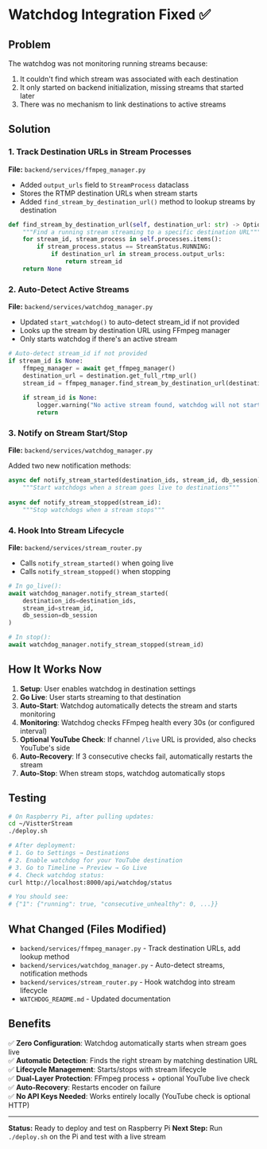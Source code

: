 # Watchdog Integration Fixed ✅

## Problem

The watchdog was not monitoring running streams because:
1. It couldn't find which stream was associated with each destination
2. It only started on backend initialization, missing streams that started later
3. There was no mechanism to link destinations to active streams

## Solution

### 1. Track Destination URLs in Stream Processes

**File:** `backend/services/ffmpeg_manager.py`

- Added `output_urls` field to `StreamProcess` dataclass
- Stores the RTMP destination URLs when stream starts
- Added `find_stream_by_destination_url()` method to lookup streams by destination

```python
def find_stream_by_destination_url(self, destination_url: str) -> Optional[int]:
    """Find a running stream streaming to a specific destination URL"""
    for stream_id, stream_process in self.processes.items():
        if stream_process.status == StreamStatus.RUNNING:
            if destination_url in stream_process.output_urls:
                return stream_id
    return None
```

### 2. Auto-Detect Active Streams

**File:** `backend/services/watchdog_manager.py`

- Updated `start_watchdog()` to auto-detect stream_id if not provided
- Looks up the stream by destination URL using FFmpeg manager
- Only starts watchdog if there's an active stream

```python
# Auto-detect stream_id if not provided
if stream_id is None:
    ffmpeg_manager = await get_ffmpeg_manager()
    destination_url = destination.get_full_rtmp_url()
    stream_id = ffmpeg_manager.find_stream_by_destination_url(destination_url)
    
    if stream_id is None:
        logger.warning("No active stream found, watchdog will not start")
        return
```

### 3. Notify on Stream Start/Stop

**File:** `backend/services/watchdog_manager.py`

Added two new notification methods:

```python
async def notify_stream_started(destination_ids, stream_id, db_session):
    """Start watchdogs when a stream goes live to destinations"""
    
async def notify_stream_stopped(stream_id):
    """Stop watchdogs when a stream stops"""
```

### 4. Hook Into Stream Lifecycle

**File:** `backend/services/stream_router.py`

- Calls `notify_stream_started()` when going live
- Calls `notify_stream_stopped()` when stopping

```python
# In go_live():
await watchdog_manager.notify_stream_started(
    destination_ids=destination_ids,
    stream_id=stream_id,
    db_session=db_session
)

# In stop():
await watchdog_manager.notify_stream_stopped(stream_id)
```

## How It Works Now

1. **Setup**: User enables watchdog in destination settings
2. **Go Live**: User starts streaming to that destination
3. **Auto-Start**: Watchdog automatically detects the stream and starts monitoring
4. **Monitoring**: Watchdog checks FFmpeg health every 30s (or configured interval)
5. **Optional YouTube Check**: If channel `/live` URL is provided, also checks YouTube's side
6. **Auto-Recovery**: If 3 consecutive checks fail, automatically restarts the stream
7. **Auto-Stop**: When stream stops, watchdog automatically stops

## Testing

```bash
# On Raspberry Pi, after pulling updates:
cd ~/VistterStream
./deploy.sh

# After deployment:
# 1. Go to Settings → Destinations
# 2. Enable watchdog for your YouTube destination
# 3. Go to Timeline → Preview → Go Live
# 4. Check watchdog status:
curl http://localhost:8000/api/watchdog/status

# You should see:
# {"1": {"running": true, "consecutive_unhealthy": 0, ...}}
```

## What Changed (Files Modified)

- `backend/services/ffmpeg_manager.py` - Track destination URLs, add lookup method
- `backend/services/watchdog_manager.py` - Auto-detect streams, notification methods
- `backend/services/stream_router.py` - Hook watchdog into stream lifecycle
- `WATCHDOG_README.md` - Updated documentation

## Benefits

✅ **Zero Configuration**: Watchdog automatically starts when stream goes live  
✅ **Automatic Detection**: Finds the right stream by matching destination URL  
✅ **Lifecycle Management**: Starts/stops with stream lifecycle  
✅ **Dual-Layer Protection**: FFmpeg process + optional YouTube live check  
✅ **Auto-Recovery**: Restarts encoder on failure  
✅ **No API Keys Needed**: Works entirely locally (YouTube check is optional HTTP)

---

**Status:** Ready to deploy and test on Raspberry Pi
**Next Step:** Run `./deploy.sh` on the Pi and test with a live stream

